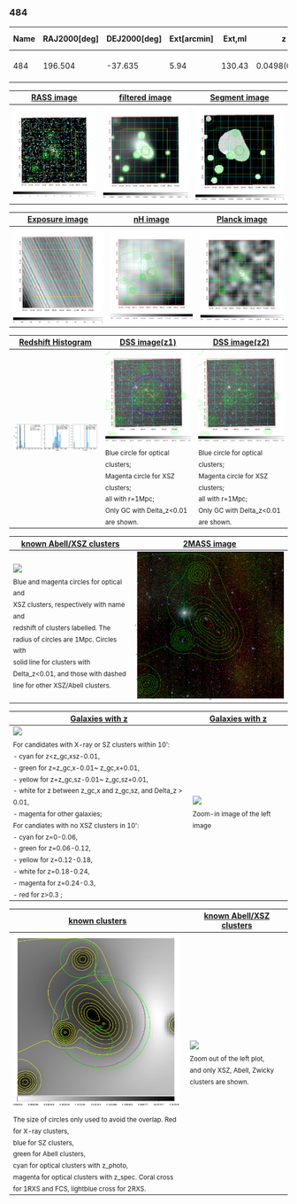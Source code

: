 <div STYLE="page-break-after: always;"></div>

### 484

|Name|RAJ2000[deg]|DEJ2000[deg] |Ext[arcmin]| Ext,ml | z | z_src| C|GC(XSZ,Delta_z<0.01)| GC(OPT,Delta_z<0.01)|GC| R_sig[arcmin] | R500[arcmin] | R500[Mpc]| CRsig[c/s] | CR500[c/s] |L500[1E44 erg/s]|F500[1E-12 erg/s/cm^2]| M500[1E14 Msun]|Tx[keV]|Cnt_sig|Beta|Rc[arcmin]|Comment|Alias|
|---|---|---|---|---|---|------|---|--------|---------|----------|---|---|---|---|---|---|---|---|---|---|---|---|---|---|
|484| 196.504| -37.635| 5.94| 130.43| 0.0498(0.005)| z1, z_xsz| B| MCXC| A, W| A, MCXC, N, W| 21.244| 14.061| 0.822| 0.512(0.089)| 0.485(0.084)| 0.504(0.052)| 8.601(0.891)| 1.65(0.09)| 2.97(0.10)| 189.3| 0.796(-0.092+0.110)| 7.413(-1.232+1.313)| -| k539|

|[RASS image](../image/484/484_img.pdf)|[filtered image](../image/484/484_fil.pdf)|[Segment image](../image/484/484_seg.pdf)|
|-------------------|--------------------|-------------------|
| <img src="../image/484/484_img.png" width="300">  | <img src="../image/484/484_fil.png" width="300">   | <img src="../image/484/484_seg.png" width="300">  |

|[Exposure image](../image/484/484_mex.pdf)| [nH image](../image/484/484_nh.pdf)| [Planck image](../image/484/484_p.pdf)|
|-------------------|--------------------|-------------------|
|<img src="../image/484/484_mex.png" width="300">   | <img src="../image/484/484_nh.png" width="300">    | <img src="../image/484/484_p.png" width="300"> |

|[Redshift Histogram](../image/484/484_zg.pdf) | [DSS image(z1)](../image/484/484_dss_z1.pdf)      |  [DSS image(z2)](../image/484/484_dss_z2.pdf)    |
|-------------------|--------------------|-------------------|
|<img src="../image/484/484_zg.png" width="300"> |<img src="../image/484/484_dss_z1.png" width="300"> <sub><br>Blue circle for optical clusters; <br>Magenta circle for XSZ clusters; <br>all with r=1Mpc; <br>Only GC with Delta_z<0.01 are shown. </sub>| <img src="../image/484/484_dss_z2.png" width="300"><sub><br>Blue circle for optical clusters; <br>Magenta circle for XSZ clusters; <br>all with r=1Mpc; <br>Only GC with Delta_z<0.01 are shown. </sub> |

|[known Abell/XSZ clusters](../image/484/484_m.pdf) | [2MASS image](../image/484/484_2mass.pdf)      |
|-------------------|-------------------|
|<img src=../image/484/484_m.png width="300"> <br><sub>Blue and magenta circles for optical and <br>XSZ clusters, respectively with name and <br>redshift of clusters labelled. The <br>radius of circles are 1Mpc. Circles with <br>solid line for clusters with <br>Delta_z<0.01, and those with dashed <br>line for other XSZ/Abell clusters.        </sub>|<img src="../image/484/484_2mass.png" width="300">  |

|[Galaxies with z](../image/484/484_opt_ned.pdf) |[Galaxies with z](../image/484/484_opt_ned_zoom.pdf) |
|-------------------|-------------------|
| <img src=../image/484/484_opt_ned.png width="300"> <br><sub> For candidates with X-ray or SZ clusters within 10': <br> - cyan for z<z_gc,xsz-0.01, <br> - green for z=z_gc,x-0.01~ z_gc,x+0.01, <br> - yellow for z=z_gc,sz-0.01~ z_gc,sz+0.01, <br> - white for z between z_gc,x and z_gc,sz, and Delta_z > 0.01, <br> - magenta for other galaxies; <br>For candiates with no XSZ clusters in 10': <br> - cyan for z=0-0.06, <br> - green for z=0.06-0.12, <br> - yellow for z=0.12-0.18, <br> - white for z=0.18-0.24, <br> - magenta for z=0.24-0.3, <br> - red for z>0.3 ;  </sub>|<img src=../image/484/484_opt_ned_zoom.png width="300">  <br><sub> Zoom-in image of the left image</sub>|

|[known clusters](../image/484/484_gc.pdf) |[known Abell/XSZ clusters](../image/484/484_gc_large.pdf) |
|-------------------|-------------------|
| <img src=../image/484/484_gc.png width="300"> <br><sub> The size of circles only used to avoid the overlap. Red for X-ray clusters, <br> blue for SZ clusters, <br> green for Abell clusters, <br> cyan for optical clusters with z_photo, <br> magenta for optical clusters with z_spec. Coral cross for 1RXS and FCS, lightblue cross for 2RXS. </sub>|<img src=../image/484/484_gc_large.png width="300"> <br><sub> Zoom out of the left plot, <br> and only XSZ, Abell, Zwicky clusters are shown. </sub> |



